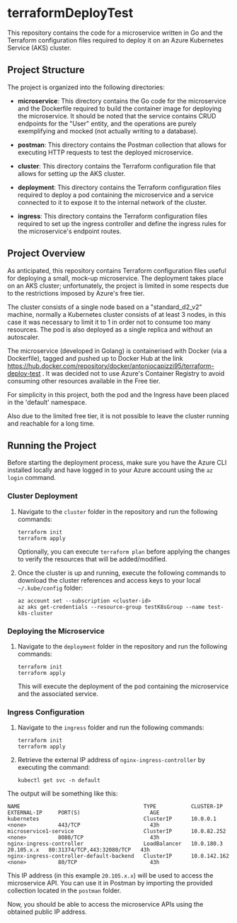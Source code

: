 # terraformDeployTest

This repository contains the code for a microservice written in Go and the Terraform configuration files required to deploy it on an Azure Kubernetes Service (AKS) cluster.

## Project Structure

The project is organized into the following directories:

- **microservice**: This directory contains the Go code for the microservice and the Dockerfile required to build the container image for deploying the microservice. It should be noted that the service contains CRUD endpoints for the "User" entity, and the operations are purely exemplifying and mocked (not actually writing to a database).

- **postman**: This directory contains the Postman collection that allows for executing HTTP requests to test the deployed microservice.

- **cluster**: This directory contains the Terraform configuration file that allows for setting up the AKS cluster.

- **deployment**: This directory contains the Terraform configuration files required to deploy a pod containing the microservice and a service connected to it to expose it to the internal network of the cluster.

- **ingress**: This directory contains the Terraform configuration files required to set up the ingress controller and define the ingress rules for the microservice's endpoint routes.

## Project Overview

As anticipated, this repository contains Terraform configuration files useful for deploying a small, mock-up microservice.
The deployment takes place on an AKS cluster; unfortunately, the project is limited in some respects due to the restrictions imposed by Azure's free tier.

The cluster consists of a single node based on a "standard_d2_v2" machine, normally a Kubernetes cluster consists of at least 3 nodes, in this case it was necessary to limit it to 1 in order not to consume too many resources.
The pod is also deployed as a single replica and without an autoscaler.

The microservice (developed in Golang) is containerised with Docker (via a Dockerfile), tagged and pushed up to Docker Hub at the link https://hub.docker.com/repository/docker/antoniocapizzi95/terraform-deploy-test . It was decided not to use Azure's Container Registry to avoid consuming other resources available in the Free tier.

For simplicity in this project, both the pod and the Ingress have been placed in the 'default' namespace.

Also due to the limited free tier, it is not possible to leave the cluster running and reachable for a long time.

## Running the Project

Before starting the deployment process, make sure you have the Azure CLI installed locally and have logged in to your Azure account using the `az login` command.

### Cluster Deployment

1. Navigate to the `cluster` folder in the repository and run the following commands:

   ```
   terraform init
   terraform apply
   ```

   Optionally, you can execute `terraform plan` before applying the changes to verify the resources that will be added/modified.

2. Once the cluster is up and running, execute the following commands to download the cluster references and access keys to your local `~/.kube/config` folder:

   ```
   az account set --subscription <cluster-id>
   az aks get-credentials --resource-group testK8sGroup --name test-k8s-cluster
   ```

### Deploying the Microservice

1. Navigate to the `deployment` folder in the repository and run the following commands:

   ```
   terraform init
   terraform apply
   ```

   This will execute the deployment of the pod containing the microservice and the associated service.

### Ingress Configuration

1. Navigate to the `ingress` folder and run the following commands:

   ```
   terraform init
   terraform apply
   ```

2. Retrieve the external IP address of `nginx-ingress-controller` by executing the command:

   ```
   kubectl get svc -n default
   ```
The output will be something like this:

    NAME                                       TYPE           CLUSTER-IP     EXTERNAL-IP     PORT(S)                      AGE
    kubernetes                                 ClusterIP      10.0.0.1       <none>          443/TCP                      43h
    microservice1-service                      ClusterIP      10.0.82.252    <none>          8080/TCP                     43h
    nginx-ingress-controller                   LoadBalancer   10.0.180.3     20.105.x.x   80:31374/TCP,443:32080/TCP   43h
    nginx-ingress-controller-default-backend   ClusterIP      10.0.142.162   <none>          80/TCP                       43h
    
   
   This IP address (in this example `20.105.x.x`) will be used to access the microservice API. You can use it in Postman by importing the provided collection located in the `postman` folder.

Now, you should be able to access the microservice APIs using the obtained public IP address.